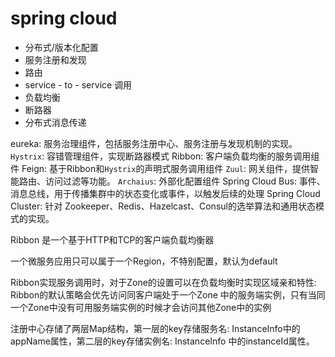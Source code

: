 # spring cloud

* 分布式/版本化配置
* 服务注册和发现
* 路由
* service - to - service 调用
* 负载均衡
* 断路器
* 分布式消息传递

eureka: 服务治理组件，包括服务注册中心、服务注册与发现机制的实现。
`Hystrix`: 容错管理组件，实现断路器模式
Ribbon: 客户端负载均衡的服务调用组件
Feign: 基于Ribbon和`Hystrix`的声明式服务调用组件
`Zuul`: 网关组件，提供智能路由、访问过滤等功能。 
`Archaius`: 外部化配置组件
Spring Cloud Bus: 事件、消息总线，用于传播集群中的状态变化或事件，以触发后续的处理
Spring Cloud Cluster: 针对 Zookeeper、Redis、Hazelcast、Consul的选举算法和通用状态模式的实现。

Ribbon 是一个基于HTTP和TCP的客户端负载均衡器

一个微服务应用只可以属于一个Region，不特别配置，默认为default

Ribbon实现服务调用时，对于Zone的设置可以在负载均衡时实现区域亲和特性: Ribbon的默认策略会优先访问同客户端处于一个Zone
中的服务端实例，只有当同一个Zone中没有可用服务端实例的时候才会访问其他Zone中的实例

注册中心存储了两层Map结构，第一层的key存储服务名: InstanceInfo中的appName属性，第二层的key存储实例名: InstanceInfo
中的instanceId属性。

